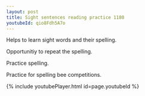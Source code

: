 ```yaml
---
layout: post
title: Sight sentences reading practice 1180
youtubeId: qio8Fdh5A7o
---
```

 
 
Helps to learn sight words and their spelling.

Opportunitiy to repeat the spelling. 

Practice spelling. 
 
Practice for spelling bee competitions. 
 
{% include youtubePlayer.html id=page.youtubeId %}
 
 
